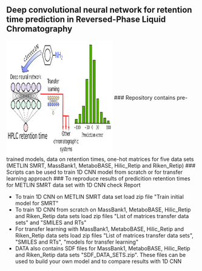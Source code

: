 ## Deep convolutional neural network for retention time prediction in Reversed-Phase Liquid Chromatography
<img src="graphical abstract.pdf" align="center" height="304" width="280"/>
### Repository contains pre-trained models, data on retention times, one-hot matrices for five data sets (METLIN SMRT, MassBank1, MetaboBASE, Hilic_Retip and Riken_Retip)
### Scripts can be used to train 1D CNN model from scratch or for transfer learning approach
### To reproduce results of predicition retention times for METLIN SMRT data set with 1D CNN check Report 

* To train 1D CNN on METLIN SMRT data set load zip file "Train initial model for SMRT"
* To train 1D CNN from scratch on MassBank1, MetaboBASE, Hilic_Retip and Riken_Retip data sets load zip files "List of matrices transfer data sets" and "SMILES and RTs"
* For transfer learning with MassBank1, MetaboBASE, Hilic_Retip and Riken_Retip data sets load zip files "List of matrices transfer data sets", "SMILES and RTs", "models for transfer learning" 
* DATA also contains SDF files for MassBank1, MetaboBASE, Hilic_Retip and Riken_Retip data sets "SDF_DATA_SETS.zip". These files can be used to build your own model and to compare results with 1D CNN

